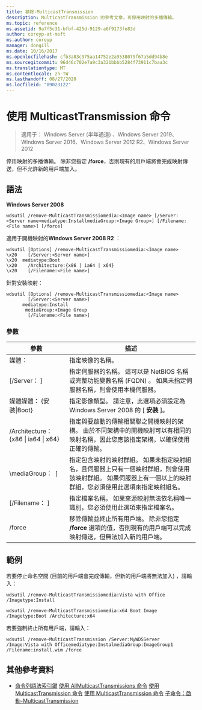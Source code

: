 ```yaml
---
title: 移除-MulticastTransmission
description: MulticastTransmission 的參考文章，可停用映射的多播傳輸。
ms.topic: reference
ms.assetid: 9a7f5c31-bfbf-425d-9129-a6f9173fe83d
author: coreyp-at-msft
ms.author: coreyp
manager: dongill
ms.date: 10/16/2017
ms.openlocfilehash: cfb3a83c975aa14752e2a9538079f67a5dd94b8e
ms.sourcegitcommit: 96d46c702e7a9c3a321bbbb5284f73911c7baa3c
ms.translationtype: MT
ms.contentlocale: zh-TW
ms.lasthandoff: 08/27/2020
ms.locfileid: "89023122"
---
```

# <a name="using-the-remove-multicasttransmission-command"></a>使用 MulticastTransmission 命令

> 適用于： Windows Server (半年通道) 、Windows Server 2019、Windows Server 2016、Windows Server 2012 R2、Windows Server 2012

停用映射的多播傳輸。 除非您指定 **/force**，否則現有的用戶端將會完成映射傳送，但不允許新的用戶端加入。

## <a name="syntax"></a>語法
**Windows Server 2008**
```
wdsutil /remove-MulticastTransmissiomedia:<Image name> [/Server:<Server name>mediatype:InstallmediaGroup:<Image Group>] [/Filename:<File name>] [/force]
```
適用于開機映射的**Windows Server 2008 R2** ：
```
wdsutil [Options] /remove-MulticastTransmissiomedia:<Image name>
\x20    [/Server:<Server name>]
\x20  mediatype:Boot
\x20    /Architecture:{x86 | ia64 | x64}
\x20    [/Filename:<File name>]
```
針對安裝映射：
```
wdsutil [Options] /remove-MulticastTransmissiomedia:<Image name>
        [/Server:<Server name>]
      mediatype:Install
       mediaGroup:<Image Group
        [/Filename:<File name>]
```
### <a name="parameters"></a>參數
|參數|描述|
|-------|--------|
媒體：<Image name>|指定映像的名稱。|
|[/Server： <Server name> ]|指定伺服器的名稱。 這可以是 NetBIOS 名稱或完整功能變數名稱 (FQDN) 。 如果未指定伺服器名稱，則會使用本機伺服器。|
媒體媒體： {安裝&#124;Boot}|指定影像類型。 請注意，此選項必須設定為 Windows Server 2008 的 [ **安裝** ]。|
|/Architecture： {x86 &#124; ia64 &#124; x64}|指定與要啟動的傳輸相關聯之開機映射的架構。 由於不同架構中的開機映射可以有相同的映射名稱，因此您應該指定架構，以確保使用正確的傳輸。|
|\mediaGroup： <Image group name> ]|指定包含映射的映射群組。 如果未指定映射組名，且伺服器上只有一個映射群組，則會使用該映射群組。 如果伺服器上有一個以上的映射群組，您必須使用此選項來指定映射組名。|
|[/Filename： <File name> ]|指定檔案名稱。 如果來源映射無法依名稱唯一識別，您必須使用此選項來指定檔案名。|
|/force|移除傳輸並終止所有用戶端。 除非您指定 **/force** 選項的值，否則現有的用戶端可以完成映射傳送，但無法加入新的用戶端。|
## <a name="examples"></a>範例
若要停止命名空間 (目前的用戶端會完成傳輸，但新的用戶端將無法加入) ，請輸入：
```
wdsutil /remove-MulticastTransmissiomedia:Vista with Office
/Imagetype:Install
```
```
wdsutil /remove-MulticastTransmissiomedia:x64 Boot Image
/Imagetype:Boot /Architecture:x64
```
若要強制終止所有用戶端，請輸入：
```
wdsutil /remove-MulticastTransmission /Server:MyWDSServer
/Image:Vista with Officemediatype:InstalmediaGroup:ImageGroup1
/Filename:install.wim /force
```
## <a name="additional-references"></a>其他參考資料
- [命令列語法索引鍵](command-line-syntax-key.md) 
[使用 AllMulticastTransmissions 命令](using-the-get-allmulticasttransmissions-command.md) 
[使用 MulticastTransmission 命令](using-the-get-multicasttransmission-command.md) 
[使用 MulticastTransmission 命令](using-the-new-multicasttransmission-command.md) 
[子命令：啟動-MulticastTransmission](subcommand-start-multicasttransmission.md)
